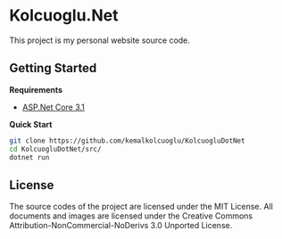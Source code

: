 # Kolcuoglu.Net

This project is my personal website source code.

## Getting Started

**Requirements**

- [ASP.Net Core 3.1](https://dotnet.microsoft.com/)

**Quick Start**

``` bash
git clone https://github.com/kemalkolcuoglu/KolcuogluDotNet
cd KolcuogluDotNet/src/
dotnet run
```

## License

The source codes of the project are licensed under the MIT License. All documents and images are licensed under the Creative Commons Attribution-NonCommercial-NoDerivs 3.0 Unported License.